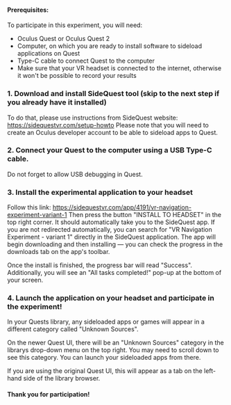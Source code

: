 #### Prerequisites:
To participate in this experiment, you will need:
- Oculus Quest or Oculus Quest 2
- Computer, on which you are ready to install software to sideload applications on Quest
- Type-C cable to connect Quest to the computer
- Make sure that your VR headset is connected to the internet, otherwise it won't be possible to record your results

###  1. Download and install SideQuest tool (skip to the next step if you already have it installed)

To do that, please use instructions from SideQuest website: <https://sidequestvr.com/setup-howto>
Please note that you will need to create an Oculus developer account to be able to sideload apps to Quest.

### 2. Connect your Quest to the computer using a USB Type-C cable. 
Do not forget to allow USB debugging in Quest.

### 3. Install the experimental application to your headset

Follow this link: <https://sidequestvr.com/app/4191/vr-navigation-experiment-variant-1>
Then press the button "INSTALL TO HEADSET" in the top right corner. It should automatically take you to the SideQuest app. If you are not redirected automatically, you can search for "VR Navigation Experiment - variant 1" directly in the SideQuest application. The app will begin downloading and then installing — you can check the progress in the downloads tab on the app's toolbar.

Once the install is finished, the progress bar will read "Success". Additionally, you will see an "All tasks completed!" pop-up at the bottom of your screen.

### 4. Launch the application on your headset and participate in the experiment!

In your Quests library, any sideloaded apps or games will appear in a different category called "Unknown Sources". 

On the newer Quest UI, there will be an "Unknown Sources" category in the librarys drop-down menu on the top right. You may need to scroll down to see this category. You can launch your sideloaded apps from there.

If you are using the original Quest UI, this will appear as a tab on the left-hand side of the library browser. 

#### Thank you for participation!
